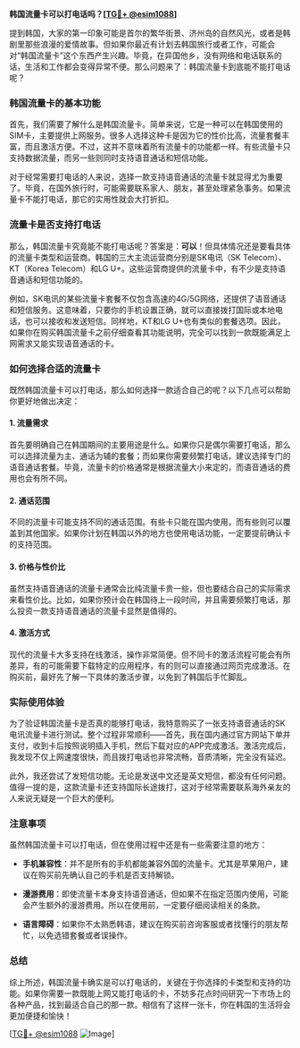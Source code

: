 **韩国流量卡可以打电话吗？[[TG💪+ @esim1088](https://t.me/s/esim1088)]**

提到韩国，大家的第一印象可能是首尔的繁华街景、济州岛的自然风光，或者是韩剧里那些浪漫的爱情故事。但如果你最近有计划去韩国旅行或者工作，可能会对“韩国流量卡”这个东西产生兴趣。毕竟，在异国他乡，没有网络和电话联系的话，生活和工作都会变得异常不便。那么问题来了：韩国流量卡到底能不能打电话呢？

### 韩国流量卡的基本功能

首先，我们需要了解什么是韩国流量卡。简单来说，它是一种可以在韩国使用的SIM卡，主要提供上网服务。很多人选择这种卡是因为它的性价比高，流量套餐丰富，而且激活方便。不过，这并不意味着所有流量卡的功能都一样。有些流量卡只支持数据流量，而另一些则同时支持语音通话和短信功能。

对于经常需要打电话的人来说，选择一款支持语音通话的流量卡就显得尤为重要了。毕竟，在国外旅行时，可能需要联系家人、朋友，甚至处理紧急事务。如果流量卡不能打电话，那它的实用性就会大打折扣。

### 流量卡是否支持打电话

那么，韩国流量卡究竟能不能打电话呢？答案是：**可以**！但具体情况还是要看具体的流量卡类型和运营商。韩国的三大主流运营商分别是SK电讯（SK Telecom）、KT（Korea Telecom）和LG U+。这些运营商提供的流量卡中，有不少是支持语音通话和短信功能的。

例如，SK电讯的某些流量卡套餐不仅包含高速的4G/5G网络，还提供了语音通话和短信服务。这意味着，只要你的手机设置正确，就可以直接拨打国际或本地电话，也可以接收和发送短信。同样地，KT和LG U+也有类似的套餐选项。因此，如果你在购买韩国流量卡之前仔细查看其功能说明，完全可以找到一款既能满足上网需求又能实现语音通话的卡。

### 如何选择合适的流量卡

既然韩国流量卡可以打电话，那么如何选择一款适合自己的呢？以下几点可以帮助你更好地做出决定：

#### 1. **流量需求**
   首先要明确自己在韩国期间的主要用途是什么。如果你只是偶尔需要打电话，那么可以选择流量为主、通话为辅的套餐；而如果你需要频繁打电话，建议选择专门的语音通话套餐。毕竟，流量卡的价格通常是根据流量大小来定的，而语音通话的费用也会有所不同。

#### 2. **通话范围**
   不同的流量卡可能支持不同的通话范围。有些卡只能在国内使用，而有些则可以覆盖到其他国家。如果你计划在韩国以外的地方也使用电话功能，一定要提前确认卡的支持范围。

#### 3. **价格与性价比**
   虽然支持语音通话的流量卡通常会比纯流量卡贵一些，但也要结合自己的实际需求来看性价比。比如，如果你预计会在韩国待上一段时间，并且需要频繁打电话，那么投资一款支持语音通话的流量卡显然是值得的。

#### 4. **激活方式**
   现代的流量卡大多支持在线激活，操作非常简便。但不同卡的激活流程可能会有所差异，有的可能需要下载特定的应用程序，有的则可以直接通过网页完成激活。在购买前，最好先了解一下具体的激活步骤，以免到了韩国后手忙脚乱。

### 实际使用体验

为了验证韩国流量卡是否真的能够打电话，我特意购买了一张支持语音通话的SK电讯流量卡进行测试。整个过程非常顺利——首先，我在国内通过官方网站下单并支付，收到卡后按照说明插入手机，然后下载对应的APP完成激活。激活完成后，我发现不仅上网速度很快，而且拨打电话也非常流畅，音质清晰，完全没有延迟。

此外，我还尝试了发短信功能。无论是发送中文还是英文短信，都没有任何问题。值得一提的是，这款流量卡还支持国际长途拨打，这对于经常需要联系海外亲友的人来说无疑是一个巨大的便利。

### 注意事项

虽然韩国流量卡可以打电话，但在使用过程中还是有一些需要注意的地方：

- **手机兼容性**：并不是所有的手机都能兼容外国的流量卡。尤其是苹果用户，建议在购买前先确认自己的手机是否支持解锁。
  
- **漫游费用**：即使流量卡本身支持语音通话，但如果不在指定范围内使用，可能会产生额外的漫游费用。所以在使用前，一定要仔细阅读相关的条款。

- **语言障碍**：如果你不太熟悉韩语，建议在购买前咨询客服或者找懂行的朋友帮忙，以免选错套餐或者误操作。

### 总结

综上所述，韩国流量卡确实是可以打电话的，关键在于你选择的卡类型和支持的功能。如果你需要一款既能上网又能打电话的卡，不妨多花点时间研究一下市场上的各种产品，找到最适合自己的那一款。相信有了这样一张卡，你在韩国的生活将会更加便捷和愉快！

[[TG💪+ @esim1088](https://t.me/s/esim1088) ![Image](https://i.postimg.cc/4NQfJmqS/Snipaste-2025-05-13-00-14-12.png)]